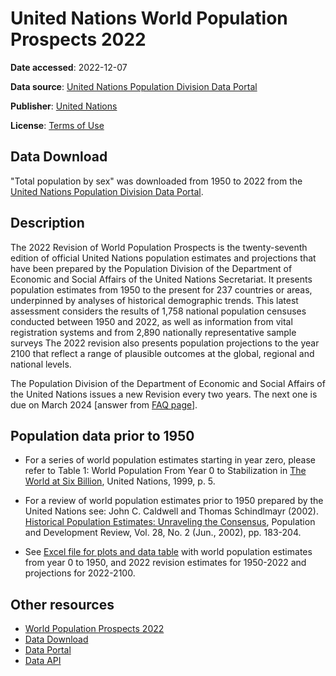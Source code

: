 # United Nations World Population Prospects 2022

**Date accessed**: 2022-12-07

**Data source**: [United Nations Population Division Data Portal](hhttps://population.un.org/dataportal/home)

**Publisher**: [United Nations](https://www.un.org/en/)

**License**: [Terms of Use](https://www.un.org/en/about-us/terms-of-use) 

## Data Download
"Total population by sex"  was downloaded from 1950 to 2022 from the [United Nations Population Division Data Portal](hhttps://population.un.org/dataportal/home).

## Description
The 2022 Revision of World Population Prospects is the twenty-seventh edition of official United Nations population estimates and projections that have been prepared by the Population Division of the Department of Economic and Social Affairs of the United Nations Secretariat. It presents population estimates from 1950 to the present for 237 countries or areas, underpinned by analyses of historical demographic trends. This latest assessment considers the results of 1,758 national population censuses conducted between 1950 and 2022, as well as information from vital registration systems and from 2,890 nationally representative sample surveys The 2022 revision also presents population projections to the year 2100 that reflect a range of plausible outcomes at the global, regional and national levels.

The Population Division of the Department of Economic and Social Affairs of the United Nations issues a new Revision every two years. The next one is due on March 2024 [answer from [FAQ page](https://population.un.org/wpp/FAQs/)].

## Population data prior to 1950
- For a series of world population estimates starting in year zero, please refer to Table 1: World Population From Year 0 to Stabilization in [The World at Six Billion](https://www.un.org/development/desa/pd/sites/www.un.org.development.desa.pd/files/files/documents/2020/Jan/un_1999_6billion.pdf), United Nations, 1999, p. 5.

- For a review of world population estimates prior to 1950 prepared by the United Nations see: John C. Caldwell and Thomas Schindlmayr (2002). [Historical Population Estimates: Unraveling the Consensus]((https://www.jstor.org/stable/3092809)), Population and Development Review, Vol. 28, No. 2 (Jun., 2002), pp. 183-204.

- See [Excel file for plots and data table](https://population.un.org/wpp/General/Files/UN_2022_WorldPop-Historical-Plot.xlsx) with world population estimates from year 0 to 1950, and 2022 revision estimates for 1950-2022 and projections for 2022-2100.

## Other resources
- [World Population Prospects 2022](https://population.un.org/wpp/)
- [Data Download](https://population.un.org/wpp/Download/Standard/MostUsed/)
- [Data Portal](https://population.un.org/dataportal/home)
- [Data API](https://population.un.org/dataportal/about/dataapi)
